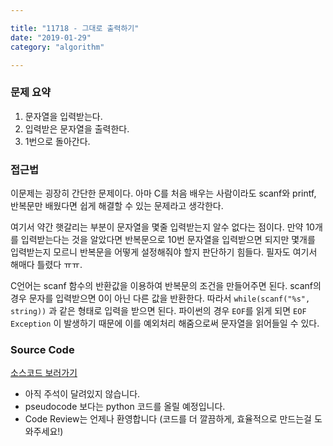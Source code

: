```yaml
---

title: "11718 - 그대로 출력하기"  
date: "2019-01-29"  
category: "algorithm"

---
```


### 문제 요약

1.	문자열을 입력받는다.  
2.	입력받은 문자열을 출력한다.  
3.	1번으로 돌아간다.  

### 접근법

이문제는 굉장히 간단한 문제이다. 아마 C를 처음 배우는 사람이라도 scanf와 printf, 반복문만 배웠다면 쉽게 해결할 수 있는 문제라고 생각한다.

여기서 약간 햇갈리는 부분이 문자열을 몇줄 입력받는지 알수 없다는 점이다. 만약 10개를 입력받는다는 것을 알았다면 반복문으로 10번 문자열을 입력받으면 되지만 몇개를 입력받는지 모르니 반복문을 어떻게 설정해줘야 할지 판단하기 힘들다. 필자도 여기서 해매다 틀렸다 ㅠㅠ.

C언어는 scanf 함수의 반환값을 이용하여 반복문의 조건을 만들어주면 된다. scanf의 경우 문자를 입력받으면 0이 아닌 다른 값을 반환한다. 따라서 `while(scanf("%s", string))` 과 같은 형태로 입력을 받으면 된다. 파이썬의 경우 `EOF`를 읽게 되면 `EOF Exception` 이 발생하기 때문에 이를 예외처리 해줌으로써 문자열을 읽어들일 수 있다.

### Source Code

[소스코드 보러가기](https://github.com/parksjin01/parksjin01.github.com/blob/master/source_code/n11718.py)  
- 아직 주석이 달려있지 않습니다.  
- pseudocode 보다는 python 코드를 올릴 예정입니다.  
- Code Review는 언제나 환영합니다 (코드를 더 깔끔하게, 효율적으로 만드는걸 도와주세요!)

